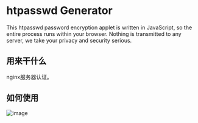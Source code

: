 # htpasswd Generator

This htpasswd password encryption applet is written in JavaScript, so the entire process runs within your browser. Nothing is transmitted to any server, we take your privacy and security serious.

## 用来干什么

nginx服务器认证。

## 如何使用

![image](https://github.com/Peiyang-Aeromodelling-Association/passwd-generator/assets/79003314/267cdcb0-941c-482d-ae14-6cf3da2441dd)

